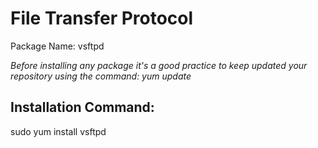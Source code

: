 # File Transfer Protocol

Package Name: vsftpd

<i> Before installing any package it's a good practice to keep updated your repository using the command: yum update</i> <br>

## Installation Command:
  
  sudo yum install vsftpd
